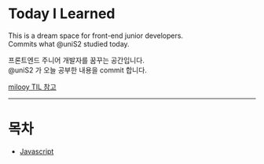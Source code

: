 # Today I Learned
This is a dream space for front-end junior developers.  
Commits what @uniS2 studied today.

프론트엔드 주니어 개발자를 꿈꾸는 공간입니다.  
@uniS2 가 오늘 공부한 내용을 commit 합니다.

[milooy TIL 참고](https://github.com/milooy/TIL)
  
---

# 목차

- [Javascript](/javascript/)
